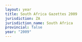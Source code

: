 ```yaml
---
layout: year
title: South Africa Gazettes 2009
jurisdiction: ZA
jurisdiction_name: South Africa
provincial: false
year: "2009"
---
```

